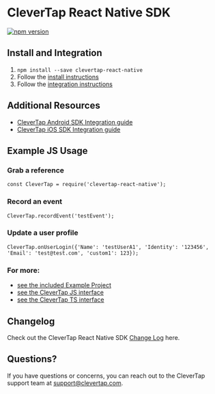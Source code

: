 # CleverTap React Native SDK
[![npm version](https://badge.fury.io/js/clevertap-react-native.svg)](https://badge.fury.io/js/clevertap-react-native)

## Install and Integration
1. `npm install --save clevertap-react-native`
2. Follow the [install instructions](./docs/install.md)
3. Follow the [integration instructions](./docs/integration.md)

## Additional Resources
- [CleverTap Android SDK Integration guide](https://support.clevertap.com/docs/android/getting-started.html)
- [CleverTap iOS SDK Integration guide](https://support.clevertap.com/docs/ios/getting-started.html)

## Example JS Usage
### Grab a reference  
`const CleverTap = require('clevertap-react-native');`

### Record an event  
`CleverTap.recordEvent('testEvent');`

### Update a user profile  
`CleverTap.onUserLogin({'Name': 'testUserA1', 'Identity': '123456', 'Email': 'test@test.com', 'custom1': 123});`

### For more: 
 - [see the included Example Project](https://github.com/CleverTap/clevertap-react-native/blob/master/Starter/App.js) 
 - [see the CleverTap JS interface](https://github.com/CleverTap/clevertap-react-native/blob/master/index.js)
 - [see the CleverTap TS interface](https://github.com/CleverTap/clevertap-react-native/blob/master/index.d.ts)

## Changelog

Check out the CleverTap React Native SDK [Change Log](https://github.com/CleverTap/clevertap-react-native/blob/master/CHANGELOG.md) here.

## Questions?

 If you have questions or concerns, you can reach out to the CleverTap support team at [support@clevertap.com](mailto:support@clevertap.com).
